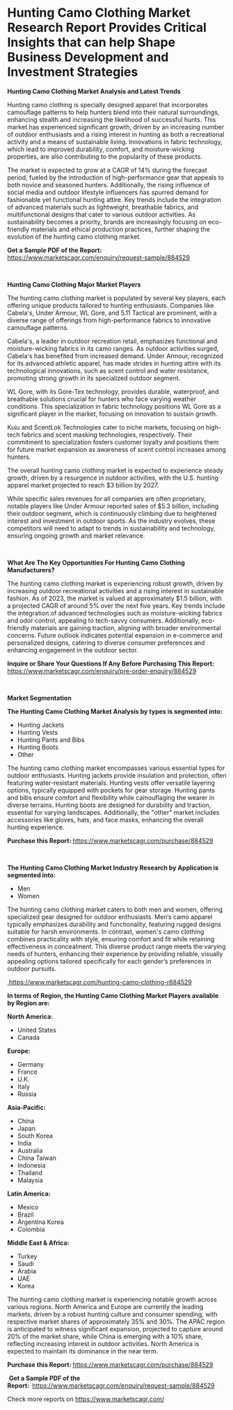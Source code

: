 <p><h1>Hunting Camo Clothing Market Research Report Provides Critical Insights that can help Shape Business Development and Investment Strategies</h1></p><p><strong>Hunting Camo Clothing Market Analysis and Latest Trends</strong></p>
<p><p>Hunting camo clothing is specially designed apparel that incorporates camouflage patterns to help hunters blend into their natural surroundings, enhancing stealth and increasing the likelihood of successful hunts. This market has experienced significant growth, driven by an increasing number of outdoor enthusiasts and a rising interest in hunting as both a recreational activity and a means of sustainable living. Innovations in fabric technology, which lead to improved durability, comfort, and moisture-wicking properties, are also contributing to the popularity of these products.</p><p>The market is expected to grow at a CAGR of 14% during the forecast period, fueled by the introduction of high-performance gear that appeals to both novice and seasoned hunters. Additionally, the rising influence of social media and outdoor lifestyle influencers has spurred demand for fashionable yet functional hunting attire. Key trends include the integration of advanced materials such as lightweight, breathable fabrics, and multifunctional designs that cater to various outdoor activities. As sustainability becomes a priority, brands are increasingly focusing on eco-friendly materials and ethical production practices, further shaping the evolution of the hunting camo clothing market.</p></p>
<p><strong>Get a Sample PDF of the Report:&nbsp;</strong> <a href="https://www.marketscagr.com/enquiry/request-sample/884529?utm_campaign=1889&utm_medium=2&utm_source=Github&utm_content=ia&utm_term=07022025&utm_id=hunting-camo-clothing">https://www.marketscagr.com/enquiry/request-sample/884529</a></p>
<p>&nbsp;</p>
<p><strong>Hunting Camo Clothing Major Market Players</strong></p>
<p><p>The hunting camo clothing market is populated by several key players, each offering unique products tailored to hunting enthusiasts. Companies like Cabela's, Under Armour, WL Gore, and 5.11 Tactical are prominent, with a diverse range of offerings from high-performance fabrics to innovative camouflage patterns.</p><p>Cabela's, a leader in outdoor recreation retail, emphasizes functional and moisture-wicking fabrics in its camo ranges. As outdoor activities surged, Cabela's has benefited from increased demand. Under Armour, recognized for its advanced athletic apparel, has made strides in hunting attire with its technological innovations, such as scent control and water resistance, promoting strong growth in its specialized outdoor segment. </p><p>WL Gore, with its Gore-Tex technology, provides durable, waterproof, and breathable solutions crucial for hunters who face varying weather conditions. This specialization in fabric technology positions WL Gore as a significant player in the market, focusing on innovation to sustain growth.</p><p>Kuiu and ScentLok Technologies cater to niche markets, focusing on high-tech fabrics and scent masking technologies, respectively. Their commitment to specialization fosters customer loyalty and positions them for future market expansion as awareness of scent control increases among hunters.</p><p>The overall hunting camo clothing market is expected to experience steady growth, driven by a resurgence in outdoor activities, with the U.S. hunting apparel market projected to reach $3 billion by 2027. </p><p>While specific sales revenues for all companies are often proprietary, notable players like Under Armour reported sales of $5.3 billion, including their outdoor segment, which is continuously climbing due to heightened interest and investment in outdoor sports. As the industry evolves, these competitors will need to adapt to trends in sustainability and technology, ensuring ongoing growth and market relevance.</p></p>
<p>&nbsp;</p>
<p><strong>What Are The Key Opportunities For Hunting Camo Clothing Manufacturers?</strong></p>
<p><p>The hunting camo clothing market is experiencing robust growth, driven by increasing outdoor recreational activities and a rising interest in sustainable fashion. As of 2023, the market is valued at approximately $1.5 billion, with a projected CAGR of around 5% over the next five years. Key trends include the integration of advanced technologies such as moisture-wicking fabrics and odor control, appealing to tech-savvy consumers. Additionally, eco-friendly materials are gaining traction, aligning with broader environmental concerns. Future outlook indicates potential expansion in e-commerce and personalized designs, catering to diverse consumer preferences and enhancing engagement in the outdoor sector.</p></p>
<p><strong>Inquire or Share Your Questions If Any Before Purchasing This Report:</strong> <a href="https://www.marketscagr.com/enquiry/pre-order-enquiry/884529?utm_campaign=1889&utm_medium=2&utm_source=Github&utm_content=ia&utm_term=07022025&utm_id=hunting-camo-clothing">https://www.marketscagr.com/enquiry/pre-order-enquiry/884529</a></p>
<p>&nbsp;</p>
<p><strong>Market Segmentation</strong></p>
<p><strong>The Hunting Camo Clothing Market Analysis by types is segmented into:</strong></p>
<p><ul><li>Hunting Jackets</li><li>Hunting Vests</li><li>Hunting Pants and Bibs</li><li>Hunting Boots</li><li>Other</li></ul></p>
<p><p>The hunting camo clothing market encompasses various essential types for outdoor enthusiasts. Hunting jackets provide insulation and protection, often featuring water-resistant materials. Hunting vests offer versatile layering options, typically equipped with pockets for gear storage. Hunting pants and bibs ensure comfort and flexibility while camouflaging the wearer in diverse terrains. Hunting boots are designed for durability and traction, essential for varying landscapes. Additionally, the "other" market includes accessories like gloves, hats, and face masks, enhancing the overall hunting experience.</p></p>
<p><strong>Purchase this Report:&nbsp;</strong><a href="https://www.marketscagr.com/purchase/884529?utm_campaign=1889&utm_medium=2&utm_source=Github&utm_content=ia&utm_term=07022025&utm_id=hunting-camo-clothing">https://www.marketscagr.com/purchase/884529</a></p>
<p>&nbsp;</p>
<p><strong>The Hunting Camo Clothing Market Industry Research by Application is segmented into:</strong></p>
<p><ul><li>Men</li><li>Women</li></ul></p>
<p><p>The hunting camo clothing market caters to both men and women, offering specialized gear designed for outdoor enthusiasts. Men’s camo apparel typically emphasizes durability and functionality, featuring rugged designs suitable for harsh environments. In contrast, women's camo clothing combines practicality with style, ensuring comfort and fit while retaining effectiveness in concealment. This diverse product range meets the varying needs of hunters, enhancing their experience by providing reliable, visually appealing options tailored specifically for each gender’s preferences in outdoor pursuits.</p></p>
<p><a href="https://www.marketscagr.com/hunting-camo-clothing-r884529?utm_campaign=1889&utm_medium=2&utm_source=Github&utm_content=ia&utm_term=07022025&utm_id=hunting-camo-clothing">&nbsp;https://www.marketscagr.com/hunting-camo-clothing-r884529</a></p>
<p><strong>In terms of Region, the Hunting Camo Clothing Market Players available by Region are:</strong></p>
<p>
    <p> <strong> North America: </strong>
        <ul>
            <li>United States</li>
            <li>Canada</li>
        </ul>
        </p> 
    <p> <strong> Europe: </strong>
        <ul>
            <li>Germany</li>
            <li>France</li>
            <li>U.K.</li>
            <li>Italy</li>
            <li>Russia</li>
        </ul>
        </p> 
    <p> <strong> Asia-Pacific: </strong>
        <ul>
            <li>China</li>
            <li>Japan</li>
            <li>South Korea</li>
            <li>India</li>
            <li>Australia</li>
            <li>China Taiwan</li>
            <li>Indonesia</li>
            <li>Thailand</li>
            <li>Malaysia</li>
        </ul>
        </p> 
    <p> <strong> Latin America: </strong>
        <ul>
            <li>Mexico</li>
            <li>Brazil</li>
            <li>Argentina Korea</li>
            <li>Colombia</li>
        </ul>
        </p> 
    <p> <strong> Middle East & Africa: </strong>
        <ul>
            <li>Turkey</li>
            <li>Saudi</li>
            <li>Arabia</li>
            <li>UAE</li>
            <li>Korea</li>
        </ul>
    </p>
    </p>
<p><p>The hunting camo clothing market is experiencing notable growth across various regions. North America and Europe are currently the leading markets, driven by a robust hunting culture and consumer spending, with respective market shares of approximately 35% and 30%. The APAC region is anticipated to witness significant expansion, projected to capture around 20% of the market share, while China is emerging with a 10% share, reflecting increasing interest in outdoor activities. North America is expected to maintain its dominance in the near term.</p></p>
<p><strong>Purchase this Report: </strong><a href="https://www.marketscagr.com/purchase/884529?utm_campaign=1889&utm_medium=2&utm_source=Github&utm_content=ia&utm_term=07022025&utm_id=hunting-camo-clothing">https://www.marketscagr.com/purchase/884529</a></p>
<p>&nbsp;<strong>Get a Sample PDF of the Report:&nbsp;&nbsp;</strong><a href="https://www.marketscagr.com/enquiry/request-sample/884529?utm_campaign=1889&utm_medium=2&utm_source=Github&utm_content=ia&utm_term=07022025&utm_id=hunting-camo-clothing">https://www.marketscagr.com/enquiry/request-sample/884529</a></p>
<p><strong></strong></p>
<p>Check more reports on <a href="https://www.marketscagr.com/?utm_campaign=1889&utm_medium=2&utm_source=Github&utm_content=ia&utm_term=07022025&utm_id=hunting-camo-clothing">https://www.marketscagr.com/</a></p>